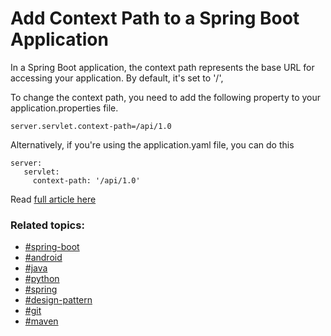 # Add Context Path to a Spring Boot Application

In a Spring Boot application, the context path represents the base URL for accessing your application. By default, it's set to '/',

To change the context path, you need to add the following property to your application.properties file.

```
server.servlet.context-path=/api/1.0
```

Alternatively, if you're using the application.yaml file, you can do this

```
server:
   servlet:
     context-path: '/api/1.0'

```

Read [full article here](https://stacktips.com/articles/add-context-path-to-a-spring-boot-application)

### Related topics:

* [#spring-boot](https://stacktips.com/topics/spring-boot)
* [#android](https://stacktips.com/topics/android)
* [#java](https://stacktips.com/topics/java)
* [#python](https://stacktips.com/topics/python)
* [#spring](https://stacktips.com/topics/spring)
* [#design-pattern](https://stacktips.com/topics/design-pattern)
* [#git](https://stacktips.com/topics/git)
* [#maven](https://stacktips.com/topics/maven)
